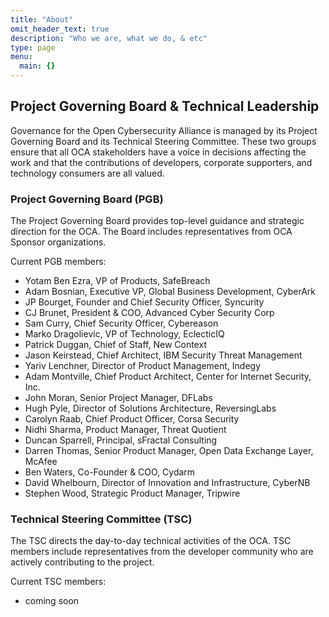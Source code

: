 ```yaml
---
title: "About"
omit_header_text: true
description: "Who we are, what we do, & etc"
type: page
menu:
  main: {}
---
```


## Project Governing Board & Technical Leadership

Governance for the Open Cybersecurity Alliance is managed by its Project Governing Board and
its Technical Steering Committee. These two groups ensure that all OCA
stakeholders have a voice in decisions affecting the work and that the
contributions of developers, corporate supporters, and technology
consumers are all valued.

### Project Governing Board (PGB)

The Project Governing Board provides top-level guidance and strategic
direction for the OCA. The Board includes representatives from OCA
Sponsor organizations.

Current PGB members:

* Yotam Ben Ezra, VP of Products, SafeBreach
* Adam Bosnian, Executive VP, Global Business Development, CyberArk
* JP Bourget, Founder and Chief Security Officer, Syncurity
* CJ Brunet, President & COO, Advanced Cyber Security Corp
* Sam Curry, Chief Security Officer, Cybereason
* Marko Dragolievic, VP of Technology, EclecticIQ
* Patrick Duggan, Chief of Staff, New Context
* Jason Keirstead, Chief Architect, IBM Security Threat Management
* Yariv Lenchner, Director of Product Management, Indegy
* Adam Montville, Chief Product Architect, Center for Internet Security, Inc.
* John Moran, Senior Project Manager, DFLabs
* Hugh Pyle, Director of Solutions Architecture, ReversingLabs
* Carolyn Raab, Chief Product Officer, Corsa Security
* Nidhi Sharma, Product Manager, Threat Quotient
* Duncan Sparrell, Principal, sFractal Consulting
* Darren Thomas, Senior Product Manager, Open Data Exchange Layer, McAfee
* Ben Waters, Co-Founder & COO, Cydarm
* David Whelbourn, Director of Innovation and Infrastructure, CyberNB
* Stephen Wood, Strategic Product Manager, Tripwire

### Technical Steering Committee (TSC)

The TSC directs the day-to-day technical activities of the OCA. TSC
members include representatives from the developer community who are
actively contributing to the project.

Current TSC members:

* coming soon
